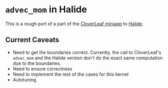 # `advec_mom` in Halide

This is a rough port of a part of the [CloverLeaf miniapp](http://warwick-pcav.github.io/CloverLeaf/)
to [Halide](http://halide-lang.org).

## Current Caveats
- Need to get the boundaries correct.  Currently, the call to
  CloverLeaf's `advec_mom` and the Halide version don't do the
  exact same computation due to the boundaries.
- Need to ensure correctness
- Need to implement the rest of the cases for this kernel
- Autotuning
